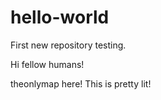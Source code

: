 # hello-world
First new repository testing.

Hi fellow humans!

theonlymap here! This is pretty lit!
